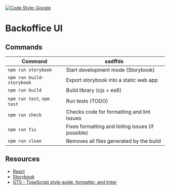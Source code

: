 [![Code Style: Google](https://img.shields.io/badge/code%20style-google-blueviolet.svg)](https://github.com/google/gts)

# Backoffice UI

## Commands

| Command                    | sadffds                                           |
| -------------------------- | ------------------------------------------------- |
| `npm run storybook`        | Start development mode (Storybook)                |
| `npm run build-storybook`  | Export storybook into a static web app            |
| `npm run build`            | Build library (cjs + es6)                         |
| `npm run test`, `npm test` | Run tests (TODO)                                  |
| `npm run check`            | Checks code for formatting and lint issues        |
| `npm run fix`              | Fixes formatting and linting issues (if possible) |
| `npm run clean`            | Removes all files generated by the build          |

## Resources

- [React](https://reactjs.org/)
- [Storybook](https://storybook.js.org/)
- [GTS - TypeScript style guide, formatter, and linter](https://github.com/google/gts)

